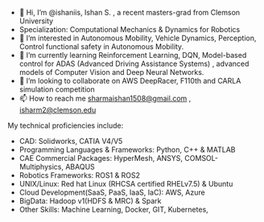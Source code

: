 - 👋 Hi, I’m @ishaniis, Ishan S. , a recent masters-grad from Clemson University 
- Specialization: Computational Mechanics & Dynamics for Robotics
- 👀 I’m interested in Autonomous Mobility, Vehicle Dynamics, Perception, Control functional safety in Autonomous Mobility. 
- 🌱 I’m currently learning Reinforcement Learning, DQN, Model-based control for ADAS (Advanced Driving Assistance Systems) , advanced models of Computer Vision and Deep Neural Networks. 
- 💞️ I’m looking to collaborate on AWS DeepRacer, F110th and CARLA simulation competition
- 📫 How to reach me sharmaishan1508@gmail.com , isharm2@clemson.edu 

My technical proficiencies include:
- CAD: Solidworks, CATIA V4/V5
- Programming Languages & Frameworks: Python, C++ & MATLAB
- CAE Commercial Packages: HyperMesh, ANSYS, COMSOL-Multiphysics, ABAQUS
- Robotics Frameworks: ROS1 & ROS2
- UNIX/Linux: Red hat Linux (RHCSA certified RHELv7.5) & Ubuntu
- Cloud Development(SaaS, PaaS, IaaS, IaC): AWS, Azure
- BigData: Hadoop v1(HDFS & MRC) & Spark
- Other Skills: Machine Learning, Docker, GIT, Kubernetes,


<!---
ishaniis/ishaniis is a ✨ special ✨ repository because its `README.md` (this file) appears on your GitHub profile.
You can click the Preview link to take a look at your changes.
--->
